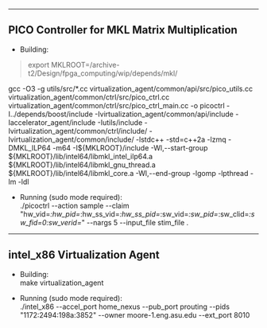 ----------------------------------------------------------------------------------------------------------------------------------------------------------------
PICO Controller for MKL Matrix Multiplication
----------------------------------------------------------------------------------------------------------------------------------------------------------------
- Building:
> export MKLROOT=/archive-t2/Design/fpga_computing/wip/depends/mkl/

gcc -O3 -g utils/src/*.cc virtualization_agent/common/api/src/pico_utils.cc virtualization_agent/common/ctrl/src/pico_ctrl.cc virtualization_agent/common/ctrl/src/pico_ctrl_main.cc -o picoctrl -I../depends/boost/include -Ivirtualization_agent/common/api/include -Iaccelerator_agent/include -Iutils/include -Ivirtualization_agent/common/ctrl/include/ -Ivirtualization_agent/common/include/ -lstdc++ -std=c++2a -lzmq  -DMKL_ILP64 -m64 -I${MKLROOT}/include  -Wl,--start-group ${MKLROOT}/lib/intel64/libmkl_intel_ilp64.a ${MKLROOT}/lib/intel64/libmkl_gnu_thread.a ${MKLROOT}/lib/intel64/libmkl_core.a -Wl,--end-group -lgomp -lpthread -lm -ldl

- Running (sudo mode required):  
./picoctrl --action sample --claim "hw_vid=*:hw_pid=*:hw_ss_vid=*:hw_ss_pid=*:sw_vid=*:sw_pid=*:sw_clid=*:sw_fid=0:sw_verid=*" --nargs 5 --input_file stim_file .

--------------------------------------------------------------------------------------------------------------------------------------------------------------
intel_x86 Virtualization Agent
--------------------------------------------------------------------------------------------------------------------------------------------------------------  
- Building:  
make virtualization_agent

- Running (sudo mode required):   
./intel_x86 --accel_port home_nexus --pub_port prouting --pids "1172:2494:198a:3852" --owner moore-1.eng.asu.edu --ext_port 8010
